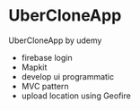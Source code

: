 # UberCloneApp
UberCloneApp by udemy

- firebase login
- Mapkit
- develop ui programmatic
- MVC pattern
- upload location using Geofire 

